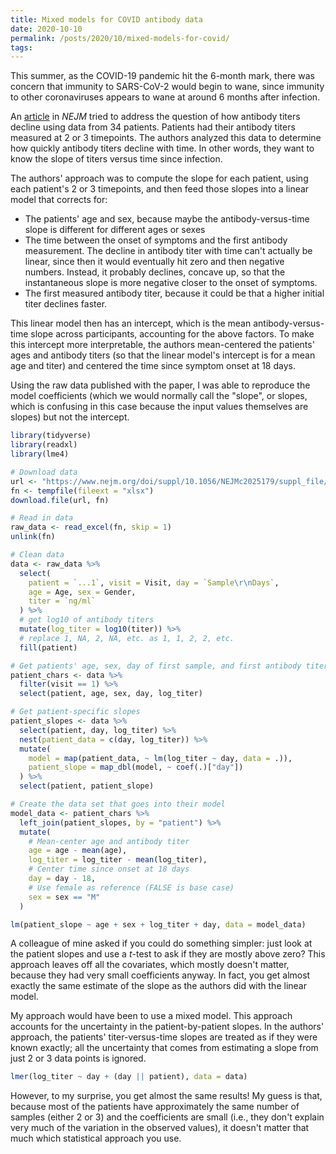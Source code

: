 ```yaml
---
title: Mixed models for COVID antibody data
date: 2020-10-10
permalink: /posts/2020/10/mixed-models-for-covid/
tags:
---
```


This summer, as the COVID-19 pandemic hit the 6-month mark, there was concern
that immunity to SARS-CoV-2 would begin to wane, since immunity to other
coronaviruses appears to wane at around 6 months after infection.

An [article](https://www.nejm.org/doi/full/10.1056/NEJMc2025179) in *NEJM*
tried to address the question of how antibody titers decline using data from 34
patients. Patients had their antibody titers measured at 2 or 3 timepoints. The
authors analyzed this data to determine how quickly antibody titers decline
with time. In other words, they want to know the slope of titers versus time
since infection.

The authors' approach was to compute the slope for each patient, using each patient's 2 or 3 timepoints, and then feed those slopes into a linear model that corrects for:

- The patients' age and sex, because maybe the antibody-versus-time slope is
  different for different ages or sexes
- The time between the onset of symptoms and the first antibody measurement.
  The decline in antibody titer with time can't actually be linear, since then
  it would eventually hit zero and then negative numbers. Instead, it probably
  declines, concave up, so that the instantaneous slope is more negative closer
  to the onset of symptoms.
- The first measured antibody titer, because it could be that a higher initial
  titer declines faster.

This linear model then has an intercept, which is the mean antibody-versus-time
slope across participants, accounting for the above factors. To make this
intercept more interpretable, the authors mean-centered the patients' ages and
antibody titers (so that the linear model's intercept is for a mean age and
titer) and centered the time since symptom onset at 18 days.

Using the raw data published with the paper, I was able to reproduce the model
coefficients (which we would normally call the "slope", or slopes, which is
confusing in this case because the input values themselves are slopes) but not
the intercept.

```r
library(tidyverse)
library(readxl)
library(lme4)

# Download data
url <- "https://www.nejm.org/doi/suppl/10.1056/NEJMc2025179/suppl_file/nejmc2025179_appendix.xlsx"
fn <- tempfile(fileext = "xlsx")
download.file(url, fn)

# Read in data
raw_data <- read_excel(fn, skip = 1)
unlink(fn)

# Clean data
data <- raw_data %>%
  select(
    patient = `...1`, visit = Visit, day = `Sample\r\nDays`,
    age = Age, sex = Gender,
    titer = `ng/ml`
  ) %>%
  # get log10 of antibody titers
  mutate(log_titer = log10(titer)) %>%
  # replace 1, NA, 2, NA, etc. as 1, 1, 2, 2, etc.
  fill(patient)

# Get patients' age, sex, day of first sample, and first antibody titer
patient_chars <- data %>%
  filter(visit == 1) %>%
  select(patient, age, sex, day, log_titer)

# Get patient-specific slopes
patient_slopes <- data %>%
  select(patient, day, log_titer) %>%
  nest(patient_data = c(day, log_titer)) %>%
  mutate(
    model = map(patient_data, ~ lm(log_titer ~ day, data = .)),
    patient_slope = map_dbl(model, ~ coef(.)["day"])
  ) %>%
  select(patient, patient_slope)

# Create the data set that goes into their model
model_data <- patient_chars %>%
  left_join(patient_slopes, by = "patient") %>%
  mutate(
    # Mean-center age and antibody titer
    age = age - mean(age),
    log_titer = log_titer - mean(log_titer),
    # Center time since onset at 18 days
    day = day - 18,
    # Use female as reference (FALSE is base case)
    sex = sex == "M"
  )

lm(patient_slope ~ age + sex + log_titer + day, data = model_data)
```

A colleague of mine asked if you could do something simpler: just look at the
patient slopes and use a *t*-test to ask if they are mostly above zero? This
approach leaves off all the covariates, which mostly doesn't matter, because
they had very small coefficients anyway. In fact, you get almost exactly the
same estimate of the slope as the authors did with the linear model.

My approach would have been to use a mixed model. This approach accounts for
the uncertainty in the patient-by-patient slopes. In the authors' approach, the
patients' titer-versus-time slopes are treated as if they were known exactly;
all the uncertainty that comes from estimating a slope from just 2 or 3 data
points is ignored.

```r
lmer(log_titer ~ day + (day || patient), data = data)
```

However, to my surprise, you get almost the same results! My guess is that, because most of the patients have approximately the same number of samples (either 2 or 3) and the coefficients are small (i.e., they don't explain very much of the variation in the observed values), it doesn't matter that much which statistical approach you use.


